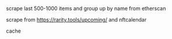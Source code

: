 scrape last 500-1000 items and group up by name from etherscan

scrape from https://rarity.tools/upcoming/ and nftcalendar

cache
